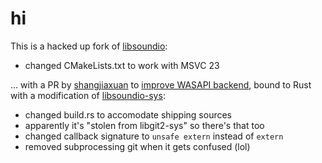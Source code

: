 # hi

This is a hacked up fork of [libsoundio](https://github.com/andrewrk/libsoundio.git):

- changed CMakeLists.txt to work with MSVC 23

... with a PR by [shangjiaxuan](https://github.com/shangjiaxuan) to [improve WASAPI backend](https://github.com/andrewrk/libsoundio/pull/231),
bound to Rust with a modification of [libsoundio-sys](https://github.com/RamiHg/soundio-rs.git):

- changed build.rs to accomodate shipping sources
- apparently it's "stolen from libgit2-sys" so there's that too
- changed callback signature to `unsafe extern` instead of `extern`
- removed subprocessing git when it gets confused (lol)
